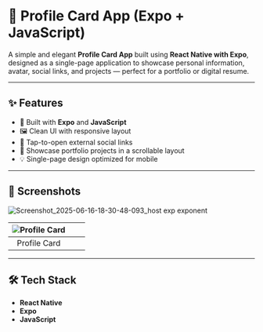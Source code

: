 # 🪪 Profile Card App (Expo + JavaScript)

A simple and elegant **Profile Card App** built using **React Native with Expo**, designed as a single-page application to showcase personal information, avatar, social links, and projects — perfect for a portfolio or digital resume.

---

## ✨ Features

- 📱 Built with **Expo** and **JavaScript**
- 🖼️ Clean UI with responsive layout
- 🔗 Tap-to-open external social links
- 🧩 Showcase portfolio projects in a scrollable layout
- 💡 Single-page design optimized for mobile

---

## 📸 Screenshots
![Screenshot_2025-06-16-18-30-48-093_host exp exponent]()

| ![Profile Card](https://github.com/user-attachments/assets/3715ed35-630f-4cbe-9970-5b570d7076ec) |  |  |
|:--:|:--:|:--:|
| Profile Card |  |  |


---

## 🛠️ Tech Stack

- **React Native**
- **Expo**
- **JavaScript**
